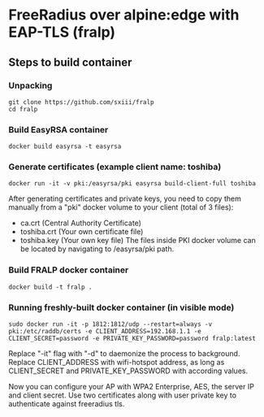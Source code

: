 # FreeRadius over alpine:edge with EAP-TLS (fralp)

## Steps to build container

### Unpacking
```
git clone https://github.com/sxiii/fralp
cd fralp
```

### Build EasyRSA container
```
docker build easyrsa -t easyrsa
```

### Generate certificates (example client name: toshiba)
```
docker run -it -v pki:/easyrsa/pki easyrsa build-client-full toshiba
```

After generating certificates and private keys, you need to copy them manually from a "pki" docker volume to your client (total of 3 files):
* ca.crt (Central Authority Certificate)
* toshiba.crt (Your own certificate file)
* toshiba.key (Your own key file)
The files inside PKI docker volume can be located by navigating to /easyrsa/pki path.

### Build FRALP docker container
```
docker build -t fralp .
```

### Running freshly-built docker container (in visible mode)
```
sudo docker run -it -p 1812:1812/udp --restart=always -v pki:/etc/raddb/certs -e CLIENT_ADDRESS=192.168.1.1 -e CLIENT_SECRET=password -e PRIVATE_KEY_PASSWORD=password fralp:latest
```

Replace "-it" flag with "-d" to daemonize the process to background.
Replace CLIENT_ADDRESS with wifi-hotspot address, as long as CLIENT_SECRET and PRIVATE_KEY_PASSWORD with according values.

Now you can configure your AP with WPA2 Enterprise, AES, the server IP and client secret.
Use two certificates along with user private key to authenticate against freeradius tls.

